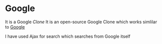 # Google
It is a Google *Clone*
It is an open-source Google Clone which works simlilar to [Google](https://www.google.com)

I have used Ajax for search which searches from Google itself
